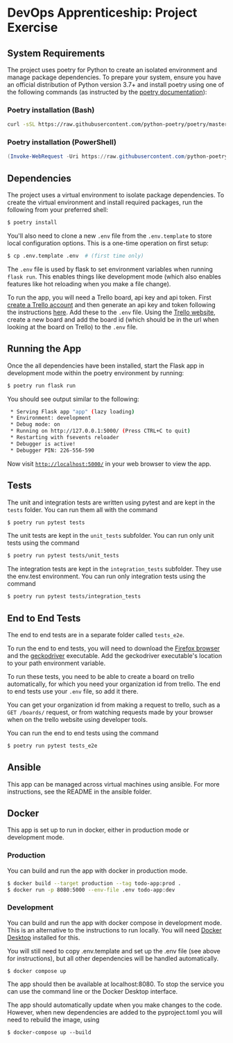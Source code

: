 # DevOps Apprenticeship: Project Exercise

## System Requirements

The project uses poetry for Python to create an isolated environment and manage package dependencies. To prepare your system, ensure you have an official distribution of Python version 3.7+ and install poetry using one of the following commands (as instructed by the [poetry documentation](https://python-poetry.org/docs/#system-requirements)):

### Poetry installation (Bash)

```bash
curl -sSL https://raw.githubusercontent.com/python-poetry/poetry/master/get-poetry.py | python
```

### Poetry installation (PowerShell)

```powershell
(Invoke-WebRequest -Uri https://raw.githubusercontent.com/python-poetry/poetry/master/get-poetry.py -UseBasicParsing).Content | python
```

## Dependencies

The project uses a virtual environment to isolate package dependencies. To create the virtual environment and install required packages, run the following from your preferred shell:

```bash
$ poetry install
```

You'll also need to clone a new `.env` file from the `.env.template` to store local configuration options. This is a one-time operation on first setup:

```bash
$ cp .env.template .env  # (first time only)
```

The `.env` file is used by flask to set environment variables when running `flask run`. This enables things like development mode (which also enables features like hot reloading when you make a file change).

To run the app, you will need a Trello board, api key and api token. First [create a Trello account](https://trello.com/signup) and then generate an api key and token following the instructions [here](https://trello.com/app-key). Add these to the `.env` file. Using the [Trello website](https://trello.com/), create a new board and add the board id (which should be in the url when looking at the board on Trello) to the `.env` file.

## Running the App

Once the all dependencies have been installed, start the Flask app in development mode within the poetry environment by running:
```bash
$ poetry run flask run
```

You should see output similar to the following:
```bash
 * Serving Flask app "app" (lazy loading)
 * Environment: development
 * Debug mode: on
 * Running on http://127.0.0.1:5000/ (Press CTRL+C to quit)
 * Restarting with fsevents reloader
 * Debugger is active!
 * Debugger PIN: 226-556-590
```
Now visit [`http://localhost:5000/`](http://localhost:5000/) in your web browser to view the app.

## Tests

The unit and integration tests are written using pytest and are kept in the `tests` folder. You can run them all with the command
```bash
$ poetry run pytest tests
```

The unit tests are kept in the `unit_tests` subfolder. You can run only unit tests using the command
```bash
$ poetry run pytest tests/unit_tests
```

The integration tests are kept in the `integration_tests` subfolder.
They use the env.test environment.
You can run only integration tests using the command
```bash
$ poetry run pytest tests/integration_tests
```

## End to End Tests

The end to end tests are in a separate folder called `tests_e2e`.

To run the end to end tests, you will need to download the [Firefox browser](https://www.mozilla.org/en-GB/firefox/windows/) and the [geckodriver](https://github.com/mozilla/geckodriver/releases) executable. Add the geckodriver executable's location to your path environment variable.

To run these tests, you need to be able to create a board on trello automatically, for which you need your organization id from trello. The end to end tests use your `.env` file, so add it there.

You can get your organization id from making a request to trello, such as a `GET /boards/` request, or from watching requests made by your browser when on the trello website using developer tools.

You can run the end to end tests using the command
```bash
$ poetry run pytest tests_e2e
```

## Ansible

This app can be managed across virtual machines using ansible. For more instructions, see the README in the ansible folder.

## Docker

This app is set up to run in docker, either in production mode or development mode.

### Production

You can build and run the app with docker in production mode.

```bash
$ docker build --target production --tag todo-app:prod .
$ docker run -p 8080:5000 --env-file .env todo-app:dev
```

### Development

You can build and run the app with docker compose in development mode. This is an alternative to the instructions to run locally. You will need [Docker Desktop](https://www.docker.com/products/docker-desktop/) installed for this.

You will still need to copy .env.template and set up the .env file (see above for instructions), but all other dependencies will be handled automatically. 

```
$ docker compose up
```

The app should then be available at localhost:8080. To stop the service you can use the command line or the Docker Desktop interface.

The app should automatically update when you make changes to the code. However, when new dependencies are added to the pyproject.toml you will need to rebuild the image, using
```
$ docker-compose up --build
```
